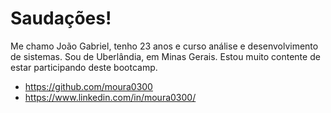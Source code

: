 # Saudações!
Me chamo João Gabriel, tenho 23 anos e curso análise e desenvolvimento de sistemas. Sou de Uberlândia, em Minas Gerais. Estou muito contente de estar participando deste bootcamp.
- https://github.com/moura0300
- https://www.linkedin.com/in/moura0300/
